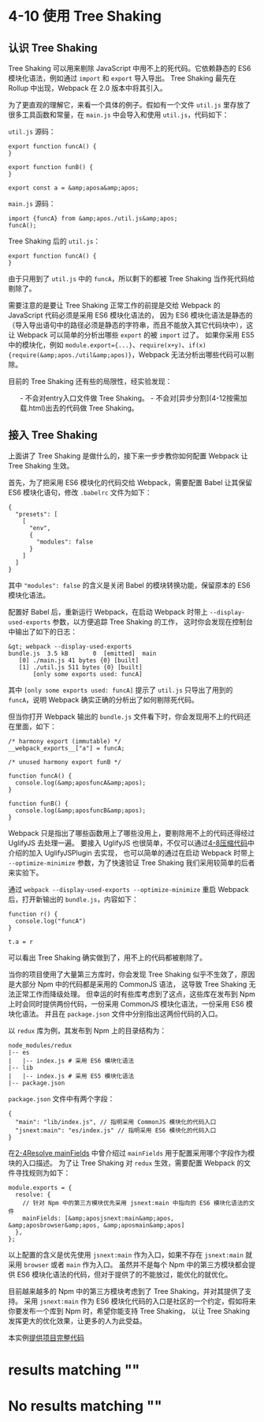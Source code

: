 
# 4-10 使用 Tree Shaking

## 认识 Tree Shaking

Tree Shaking 可以用来剔除 JavaScript 中用不上的死代码。它依赖静态的 ES6 模块化语法，例如通过 `import` 和 `export` 导入导出。
Tree Shaking 最先在 Rollup 中出现，Webpack 在 2.0 版本中将其引入。

为了更直观的理解它，来看一个具体的例子。假如有一个文件 `util.js` 里存放了很多工具函数和常量，在 `main.js` 中会导入和使用 `util.js`，代码如下：

`util.js` 源码：

```
export function funcA() {
}

export function funB() {
}

export const a = &amp;aposa&amp;apos;

```

`main.js` 源码：

```
import {funcA} from &amp;apos./util.js&amp;apos;
funcA();

```

Tree Shaking 后的 `util.js`：

```
export function funcA() {
}

```

由于只用到了 `util.js` 中的 `funcA`，所以剩下的都被 Tree Shaking 当作死代码给剔除了。

需要注意的是要让 Tree Shaking 正常工作的前提是交给 Webpack 的 JavaScript 代码必须是采用 ES6 模块化语法的，
因为 ES6 模块化语法是静态的（导入导出语句中的路径必须是静态的字符串，而且不能放入其它代码块中），这让 Webpack 可以简单的分析出哪些 `export` 的被 `import` 过了。
如果你采用 ES5 中的模块化，例如 `module.export={...}`、`require(x+y)`、`if(x){require(&amp;apos./util&amp;apos)}`，Webpack 无法分析出哪些代码可以剔除。

> 
目前的 Tree Shaking 还有些的局限性，经实验发现：
<ol>
- 不会对entry入口文件做 Tree Shaking。
- 不会对[异步分割](4-12按需加载.html)出去的代码做 Tree Shaking。
</ol>


## 接入 Tree Shaking

上面讲了 Tree Shaking 是做什么的，接下来一步步教你如何配置 Webpack 让 Tree Shaking 生效。

首先，为了把采用 ES6 模块化的代码交给 Webpack，需要配置 Babel 让其保留 ES6 模块化语句，修改 `.babelrc` 文件为如下：

```
{
  "presets": [
    [
      "env",
      {
        "modules": false
      }
    ]
  ]
}

```

其中 `"modules": false` 的含义是关闭 Babel 的模块转换功能，保留原本的 ES6 模块化语法。

配置好 Babel 后，重新运行 Webpack，在启动 Webpack 时带上 `--display-used-exports` 参数，以方便追踪 Tree Shaking 的工作，
这时你会发现在控制台中输出了如下的日志：

```
&gt; webpack --display-used-exports
bundle.js  3.5 kB       0  [emitted]  main
   [0] ./main.js 41 bytes {0} [built]
   [1] ./util.js 511 bytes {0} [built]
       [only some exports used: funcA]

```

其中 `[only some exports used: funcA]` 提示了 `util.js` 只导出了用到的 `funcA`，说明 Webpack 确实正确的分析出了如何剔除死代码。

但当你打开 Webpack 输出的 `bundle.js` 文件看下时，你会发现用不上的代码还在里面，如下：

```
/* harmony export (immutable) */
__webpack_exports__["a"] = funcA;

/* unused harmony export funB */

function funcA() {
  console.log(&amp;aposfuncA&amp;apos);
}

function funB() {
  console.log(&amp;aposfuncB&amp;apos);
}

```

Webpack 只是指出了哪些函数用上了哪些没用上，要剔除用不上的代码还得经过 UglifyJS 去处理一遍。
要接入 UglifyJS 也很简单，不仅可以通过[4-8压缩代码](4-8压缩代码.html)中介绍的加入 UglifyJSPlugin 去实现，
也可以简单的通过在启动 Webpack 时带上 `--optimize-minimize` 参数，为了快速验证 Tree Shaking 我们采用较简单的后者来实验下。

通过 `webpack --display-used-exports --optimize-minimize` 重启 Webpack 后，打开新输出的 `bundle.js`，内容如下：

```
function r() {
  console.log("funcA")
}

t.a = r

```

可以看出 Tree Shaking 确实做到了，用不上的代码都被剔除了。

当你的项目使用了大量第三方库时，你会发现 Tree Shaking 似乎不生效了，原因是大部分 Npm 中的代码都是采用的 CommonJS 语法，
这导致 Tree Shaking 无法正常工作而降级处理。
但幸运的时有些库考虑到了这点，这些库在发布到 Npm 上时会同时提供两份代码，一份采用 CommonJS 模块化语法，一份采用 ES6 模块化语法。
并且在 `package.json` 文件中分别指出这两份代码的入口。

以 `redux` 库为例，其发布到 Npm 上的目录结构为：

```
node_modules/redux
|-- es
|   |-- index.js # 采用 ES6 模块化语法
|-- lib
|   |-- index.js # 采用 ES5 模块化语法
|-- package.json

```

`package.json` 文件中有两个字段：

```
{
  "main": "lib/index.js", // 指明采用 CommonJS 模块化的代码入口
  "jsnext:main": "es/index.js" // 指明采用 ES6 模块化的代码入口
}

```

在[2-4Resolve mainFields](../2配置/2-4Resolve.html#mainFields) 中曾介绍过 `mainFields` 用于配置采用哪个字段作为模块的入口描述。
为了让 Tree Shaking 对 `redux` 生效，需要配置 Webpack 的文件寻找规则为如下：

```
module.exports = {
  resolve: {
    // 针对 Npm 中的第三方模块优先采用 jsnext:main 中指向的 ES6 模块化语法的文件
    mainFields: [&amp;aposjsnext:main&amp;apos, &amp;aposbrowser&amp;apos, &amp;aposmain&amp;apos]
  },
};

```

以上配置的含义是优先使用 `jsnext:main` 作为入口，如果不存在 `jsnext:main` 就采用 `browser` 或者 `main` 作为入口。
虽然并不是每个 Npm 中的第三方模块都会提供 ES6 模块化语法的代码，但对于提供了的不能放过，能优化的就优化。

目前越来越多的 Npm 中的第三方模块考虑到了 Tree Shaking，并对其提供了支持。
采用 `jsnext:main` 作为 ES6 模块化代码的入口是社区的一个约定，假如将来你要发布一个库到 Npm 时，希望你能支持 Tree Shaking，
以让 Tree Shaking 发挥更大的优化效果，让更多的人为此受益。

> 
本实例[提供项目完整代码](http://webpack.wuhaolin.cn/4-10使用TreeShaking.zip)


#  results matching ""

# No results matching ""
